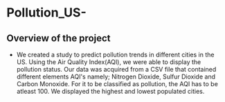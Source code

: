 # Pollution_US-
## Overview of the project
- We created a study to predict pollution trends in different cities in the US. Using the Air Quality Index(AQI), we were able to display the pollution status. Our data was acquired from a CSV file that contained different elements AQI's namely; Nitrogen Dioxide, Sulfur Dioxide and Carbon Monoxide. For it to be classified as pollution, the AQI has to be atleast 100. We displayed the highest and lowest populated cities. 
